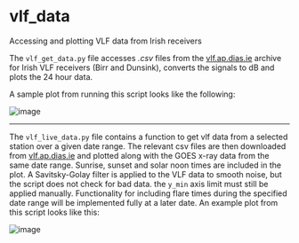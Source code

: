 # vlf_data
Accessing and plotting VLF data from Irish receivers

The <code>vlf_get_data.py</code> file accesses _.csv_ files from the <a href='vlf.ap.dias.ie'>vlf.ap.dias.ie</a> archive for Irish VLF receivers  (Birr and Dunsink), converts the signals to dB and plots the 24 hour data.

A sample plot from running this script looks like the following:

![image](https://github.com/JeremyRigney/vlf_data/assets/11720251/561ab3be-d082-41a4-8ccd-ccd800347b8f)

***

The <code>vlf_live_data.py</code> file contains a function to get vlf data from a selected station over a given date range. The relevant csv files are then downloaded from <a href='vlf.ap.dias.ie'>vlf.ap.dias.ie</a> and plotted along with the GOES x-ray data from the same date range. Sunrise, sunset and solar noon times are included in the plot. A Savitsky-Golay filter is applied to the VLF data to smooth noise, but the script does not check for bad data. the <code>y_min</code> axis limit must still be applied manually. Functionality for including flare times during the specified date range will be implemented fully at a later date. An example plot from this script looks like this:

![image](https://github.com/JeremyRigney/vlf_data/assets/11720251/117ab95f-c5ef-44f9-81fe-30f75f585cdb)
